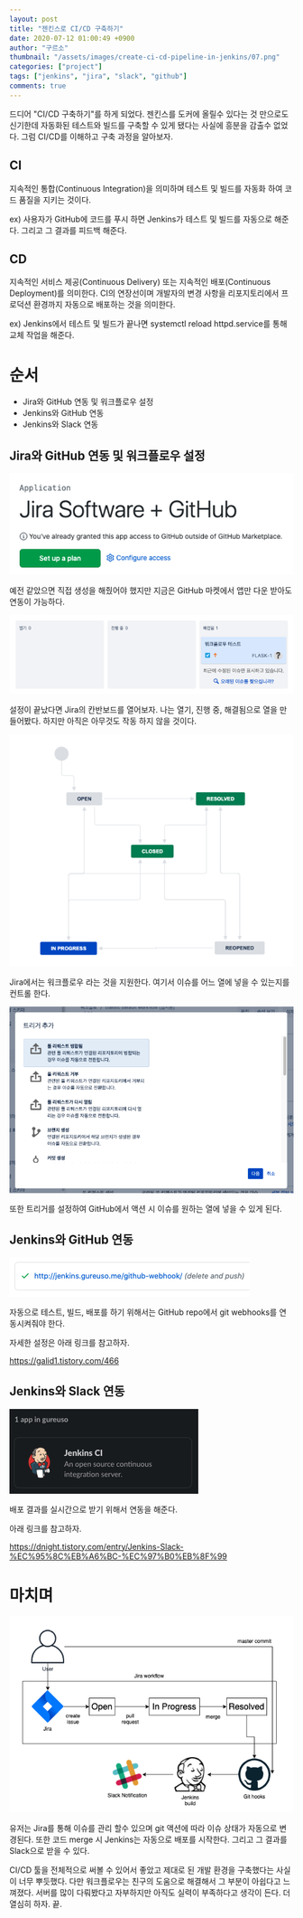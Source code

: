 ```yaml
---
layout: post
title: "젠킨스로 CI/CD 구축하기"
date: 2020-07-12 01:00:49 +0900
author: "구르소"
thumbnail: "/assets/images/create-ci-cd-pipeline-in-jenkins/07.png"
categories: ["project"]
tags: ["jenkins", "jira", "slack", "github"]
comments: true
---
```


드디어 "CI/CD 구축하기"를 하게 되었다. 젠킨스를 도커에 올릴수 있다는 것 만으로도 신기한데 자동화된 테스트와 빌드를 구축할 수 있게 됐다는 사실에 흥분을 감출수 없었다. 
그럼 CI/CD를 이해하고 구축 과정을 알아보자.

## CI

지속적인 통합(Continuous Integration)을 의미하며 테스트 및 빌드를 자동화 하여 코드 품질을 지키는 것이다.

ex) 사용자가 GitHub에 코드를 푸시 하면 Jenkins가 테스트 및 빌드를 자동으로 해준다. 그리고 그 결과를 피드백 해준다.

## CD

지속적인 서비스 제공(Continuous Delivery) 또는 지속적인 배포(Continuous Deployment)를 의미한다. CI의 연장선이며 개발자의 변경 사항을 리포지토리에서 
프로덕션 환경까지 자동으로 배포하는 것을 의미한다.

ex) Jenkins에서 테스트 및 빌드가 끝나면 systemctl reload httpd.service를 통해 교체 작업을 해준다.

# 순서

- Jira와 GitHub 연동 및 워크플로우 설정
- Jenkins와 GitHub 연동
- Jenkins와 Slack 연동

## Jira와 GitHub 연동 및 워크플로우 설정

![create-ci-cd-pipeline-in-jenkins-01](/assets/images/create-ci-cd-pipeline-in-jenkins/01.png)

예전 같았으면 직접 생성을 해줬어야 했지만 지금은 GitHub 마켓에서 앱만 다운 받아도 연동이 가능하다.

![create-ci-cd-pipeline-in-jenkins-02](/assets/images/create-ci-cd-pipeline-in-jenkins/02.png)

설정이 끝났다면 Jira의 칸반보드를 열어보자. 나는 열기, 진행 중, 해결됨으로 열을 만들어봤다. 하지만 아직은 아무것도 작동 하지 않을 것이다.

![create-ci-cd-pipeline-in-jenkins-03](/assets/images/create-ci-cd-pipeline-in-jenkins/03.png)

Jira에서는 워크플로우 라는 것을 지원한다. 여기서 이슈를 어느 열에 넣을 수 있는지를 컨트롤 한다. 

![create-ci-cd-pipeline-in-jenkins-04](/assets/images/create-ci-cd-pipeline-in-jenkins/04.png)

또한 트리거를 설정하여 GitHub에서 액션 시 이슈를 원하는 열에 넣을 수 있게 된다.

## Jenkins와 GitHub 연동

![create-ci-cd-pipeline-in-jenkins-05](/assets/images/create-ci-cd-pipeline-in-jenkins/05.png)

자동으로 테스트, 빌드, 배포를 하기 위해서는 GitHub repo에서 git webhooks를 연동시켜줘야 한다.

자세한 설정은 아래 링크를 참고하자.

https://galid1.tistory.com/466

## Jenkins와 Slack 연동

![create-ci-cd-pipeline-in-jenkins-06](/assets/images/create-ci-cd-pipeline-in-jenkins/06.png)

배포 결과를 실시간으로 받기 위해서 연동을 해준다.

아래 링크를 참고하자.

https://dnight.tistory.com/entry/Jenkins-Slack-%EC%95%8C%EB%A6%BC-%EC%97%B0%EB%8F%99

# 마치며

![create-ci-cd-pipeline-in-jenkins-07](/assets/images/create-ci-cd-pipeline-in-jenkins/07.png)

유저는 Jira를 통해 이슈를 관리 할수 있으며 git 액션에 따라 이슈 상태가 자동으로 변경된다. 또한 코드 merge 시 Jenkins는 자동으로 배포를 시작한다. 그리고 그 결과를 
 Slack으로 받을 수 있다.

CI/CD 툴을 전체적으로 써볼 수 있어서 좋았고 제대로 된 개발 환경을 구축했다는 사실이 너무 뿌듯했다. 다만 워크플로우는 친구의 도움으로 해결해서 그 부분이 아쉽다고 느껴졌다. 
서버를 많이 다뤄봤다고 자부하지만 아직도 실력이 부족하다고 생각이 든다. 더 열심히 하자. 끝.

